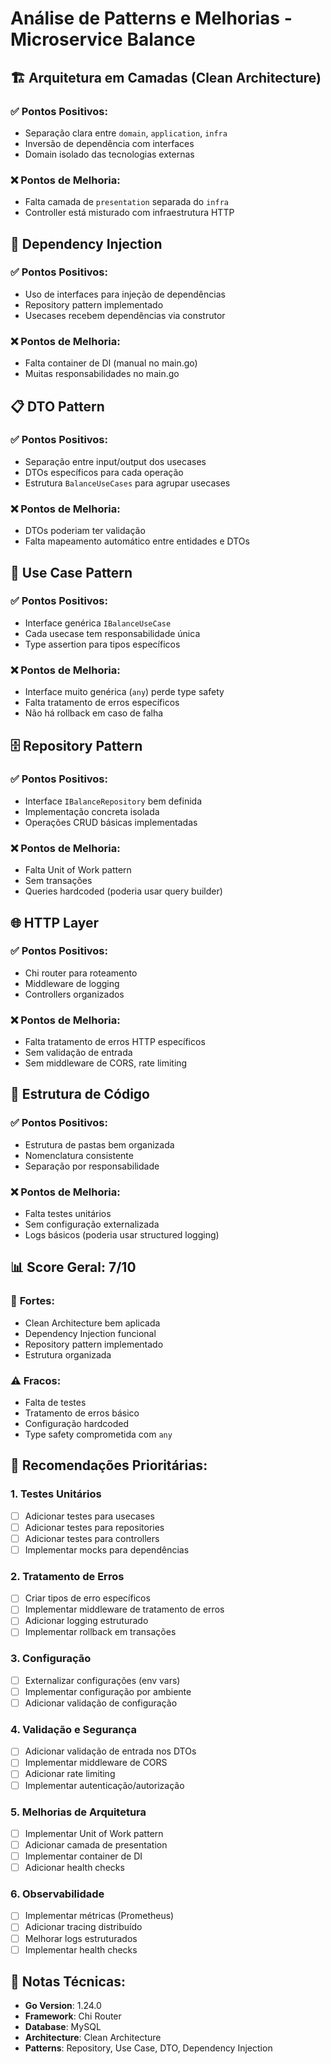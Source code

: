 # Análise de Patterns e Melhorias - Microservice Balance

## 🏗️ **Arquitetura em Camadas (Clean Architecture)**

### ✅ Pontos Positivos:
- Separação clara entre `domain`, `application`, `infra`
- Inversão de dependência com interfaces
- Domain isolado das tecnologias externas

### ❌ Pontos de Melhoria:
- Falta camada de `presentation` separada do `infra`
- Controller está misturado com infraestrutura HTTP

## 🔄 **Dependency Injection**

### ✅ Pontos Positivos:
- Uso de interfaces para injeção de dependências
- Repository pattern implementado
- Usecases recebem dependências via construtor

### ❌ Pontos de Melhoria:
- Falta container de DI (manual no main.go)
- Muitas responsabilidades no main.go

## 📋 **DTO Pattern**

### ✅ Pontos Positivos:
- Separação entre input/output dos usecases
- DTOs específicos para cada operação
- Estrutura `BalanceUseCases` para agrupar usecases

### ❌ Pontos de Melhoria:
- DTOs poderiam ter validação
- Falta mapeamento automático entre entidades e DTOs

## 🎯 **Use Case Pattern**

### ✅ Pontos Positivos:
- Interface genérica `IBalanceUseCase`
- Cada usecase tem responsabilidade única
- Type assertion para tipos específicos

### ❌ Pontos de Melhoria:
- Interface muito genérica (`any`) perde type safety
- Falta tratamento de erros específicos
- Não há rollback em caso de falha

## 🗄️ **Repository Pattern**

### ✅ Pontos Positivos:
- Interface `IBalanceRepository` bem definida
- Implementação concreta isolada
- Operações CRUD básicas implementadas

### ❌ Pontos de Melhoria:
- Falta Unit of Work pattern
- Sem transações
- Queries hardcoded (poderia usar query builder)

## 🌐 **HTTP Layer**

### ✅ Pontos Positivos:
- Chi router para roteamento
- Middleware de logging
- Controllers organizados

### ❌ Pontos de Melhoria:
- Falta tratamento de erros HTTP específicos
- Sem validação de entrada
- Sem middleware de CORS, rate limiting

## 📁 **Estrutura de Código**

### ✅ Pontos Positivos:
- Estrutura de pastas bem organizada
- Nomenclatura consistente
- Separação por responsabilidade

### ❌ Pontos de Melhoria:
- Falta testes unitários
- Sem configuração externalizada
- Logs básicos (poderia usar structured logging)

## 📊 **Score Geral: 7/10**

### 🎯 **Fortes:**
- Clean Architecture bem aplicada
- Dependency Injection funcional
- Repository pattern implementado
- Estrutura organizada

### ⚠️ **Fracos:**
- Falta de testes
- Tratamento de erros básico
- Configuração hardcoded
- Type safety comprometida com `any`

## 🚀 **Recomendações Prioritárias:**

### 1. **Testes Unitários**
- [ ] Adicionar testes para usecases
- [ ] Adicionar testes para repositories
- [ ] Adicionar testes para controllers
- [ ] Implementar mocks para dependências

### 2. **Tratamento de Erros**
- [ ] Criar tipos de erro específicos
- [ ] Implementar middleware de tratamento de erros
- [ ] Adicionar logging estruturado
- [ ] Implementar rollback em transações

### 3. **Configuração**
- [ ] Externalizar configurações (env vars)
- [ ] Implementar configuração por ambiente
- [ ] Adicionar validação de configuração

### 4. **Validação e Segurança**
- [ ] Adicionar validação de entrada nos DTOs
- [ ] Implementar middleware de CORS
- [ ] Adicionar rate limiting
- [ ] Implementar autenticação/autorização

### 5. **Melhorias de Arquitetura**
- [ ] Implementar Unit of Work pattern
- [ ] Adicionar camada de presentation
- [ ] Implementar container de DI
- [ ] Adicionar health checks

### 6. **Observabilidade**
- [ ] Implementar métricas (Prometheus)
- [ ] Adicionar tracing distribuído
- [ ] Melhorar logs estruturados
- [ ] Implementar health checks

## 📝 **Notas Técnicas:**

- **Go Version**: 1.24.0
- **Framework**: Chi Router
- **Database**: MySQL
- **Architecture**: Clean Architecture
- **Patterns**: Repository, Use Case, DTO, Dependency Injection 